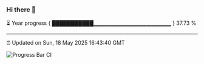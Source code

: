 ### Hi there 👋

⏳ Year progress { ███████████▁▁▁▁▁▁▁▁▁▁▁▁▁▁▁▁▁▁▁ } 37.73 %

---

⏰ Updated on Sun, 18 May 2025 16:43:40 GMT

![Progress Bar CI](https://github.com/IshwaranRudhara/GIT-ACTION/workflows/Progress%20Bar%20CI/badge.svg)
